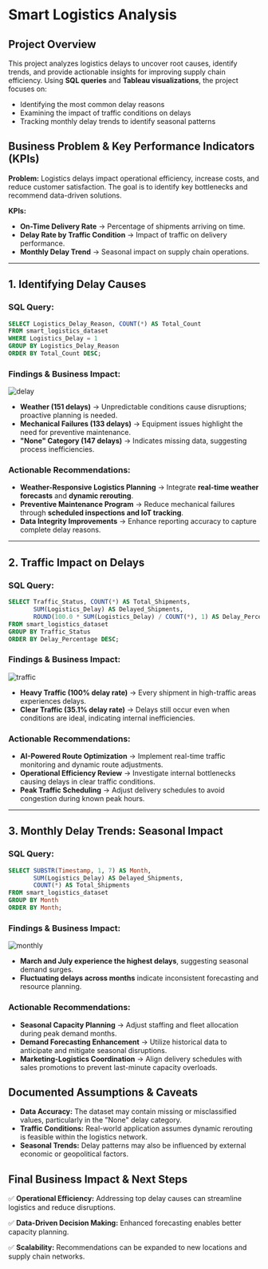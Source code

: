 # Smart Logistics Analysis

## **Project Overview**

This project analyzes logistics delays to uncover root causes, identify trends, and provide actionable insights for improving supply chain efficiency. Using **SQL queries** and **Tableau visualizations**, the project focuses on:

- Identifying the most common delay reasons
- Examining the impact of traffic conditions on delays
- Tracking monthly delay trends to identify seasonal patterns

## **Business Problem & Key Performance Indicators (KPIs)**

**Problem:** Logistics delays impact operational efficiency, increase costs, and reduce customer satisfaction. The goal is to identify key bottlenecks and recommend data-driven solutions.

**KPIs:**

- **On-Time Delivery Rate** → Percentage of shipments arriving on time.
- **Delay Rate by Traffic Condition** → Impact of traffic on delivery performance.
- **Monthly Delay Trend** → Seasonal impact on supply chain operations.

---

## **1. Identifying Delay Causes**

### **SQL Query:**

```sql
SELECT Logistics_Delay_Reason, COUNT(*) AS Total_Count  
FROM smart_logistics_dataset  
WHERE Logistics_Delay = 1  
GROUP BY Logistics_Delay_Reason  
ORDER BY Total_Count DESC;
```

### **Findings & Business Impact:**
![delay](https://github.com/user-attachments/assets/4c3601ea-92d0-4719-baa7-bf5e36a44108)

- **Weather (151 delays)** → Unpredictable conditions cause disruptions; proactive planning is needed.
- **Mechanical Failures (133 delays)** → Equipment issues highlight the need for preventive maintenance.
- **"None" Category (147 delays)** → Indicates missing data, suggesting process inefficiencies.

### **Actionable Recommendations:**

- **Weather-Responsive Logistics Planning** → Integrate **real-time weather forecasts** and **dynamic rerouting**.
- **Preventive Maintenance Program** → Reduce mechanical failures through **scheduled inspections and IoT tracking**.
- **Data Integrity Improvements** → Enhance reporting accuracy to capture complete delay reasons.

---

## **2. Traffic Impact on Delays**

### **SQL Query:**

```sql
SELECT Traffic_Status, COUNT(*) AS Total_Shipments,  
       SUM(Logistics_Delay) AS Delayed_Shipments,  
       ROUND(100.0 * SUM(Logistics_Delay) / COUNT(*), 1) AS Delay_Percentage  
FROM smart_logistics_dataset  
GROUP BY Traffic_Status  
ORDER BY Delay_Percentage DESC;
```

### **Findings & Business Impact:**
![traffic](https://github.com/user-attachments/assets/cea2d26f-39de-498b-8838-93883fd99ee2)

- **Heavy Traffic (100% delay rate)** → Every shipment in high-traffic areas experiences delays.
- **Clear Traffic (35.1% delay rate)** → Delays still occur even when conditions are ideal, indicating internal inefficiencies.

### **Actionable Recommendations:**

- **AI-Powered Route Optimization** → Implement real-time traffic monitoring and dynamic route adjustments.
- **Operational Efficiency Review** → Investigate internal bottlenecks causing delays in clear traffic conditions.
- **Peak Traffic Scheduling** → Adjust delivery schedules to avoid congestion during known peak hours.

---

## **3. Monthly Delay Trends: Seasonal Impact**

### **SQL Query:**

```sql
SELECT SUBSTR(Timestamp, 1, 7) AS Month,  
       SUM(Logistics_Delay) AS Delayed_Shipments,  
       COUNT(*) AS Total_Shipments  
FROM smart_logistics_dataset  
GROUP BY Month  
ORDER BY Month;
```

### **Findings & Business Impact:**
![monthly](https://github.com/user-attachments/assets/c7f6285f-5669-453a-bb15-5bd0701cdc10)

- **March and July experience the highest delays**, suggesting seasonal demand surges.
- **Fluctuating delays across months** indicate inconsistent forecasting and resource planning.

### **Actionable Recommendations:**

- **Seasonal Capacity Planning** → Adjust staffing and fleet allocation during peak demand months.
- **Demand Forecasting Enhancement** → Utilize historical data to anticipate and mitigate seasonal disruptions.
- **Marketing-Logistics Coordination** → Align delivery schedules with sales promotions to prevent last-minute capacity overloads.



## **Documented Assumptions & Caveats**

- **Data Accuracy:** The dataset may contain missing or misclassified values, particularly in the "None" delay category.
- **Traffic Conditions:** Real-world application assumes dynamic rerouting is feasible within the logistics network.
- **Seasonal Trends:** Delay patterns may also be influenced by external economic or geopolitical factors.





## **Final Business Impact & Next Steps**

✅ **Operational Efficiency:** Addressing top delay causes can streamline logistics and reduce disruptions. 

✅ **Data-Driven Decision Making:** Enhanced forecasting enables better capacity planning. 

✅ **Scalability:** Recommendations can be expanded to new locations and supply chain networks.



